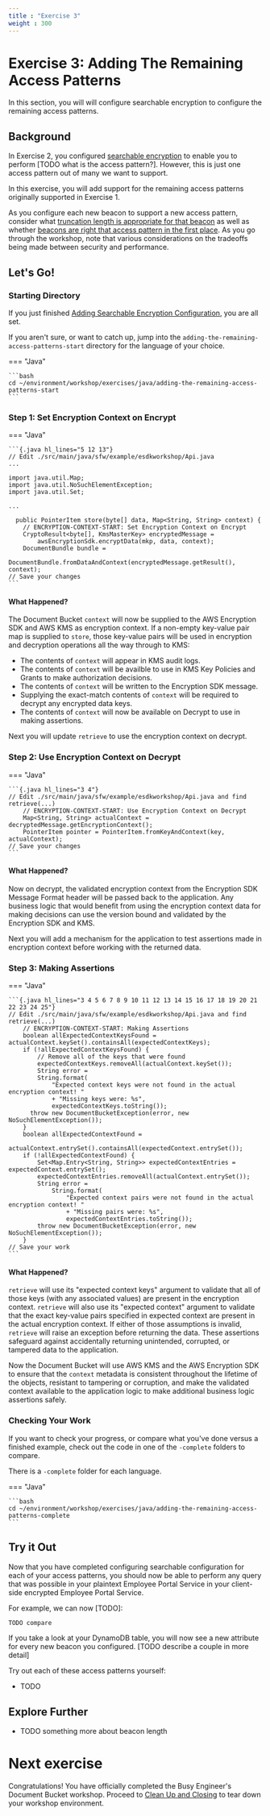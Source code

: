 ```yaml
---
title : "Exercise 3"
weight : 300
---
```


# Exercise 3: Adding The Remaining Access Patterns

In this section, you will will configure searchable encryption
to configure the remaining access patterns.

## Background

In Exercise 2, you configured [searchable encryption](TODO)
to enable you to perform [TODO what is the access pattern?].
However, this is just one access pattern out of many we want to support.

In this exercise, you will add support for the remaining access patterns
originally supported in Exercise 1.

As you configure each new beacon to support a new access pattern,
consider what [truncation length is appropriate for that beacon](TODO)
as well as whether [beacons are right that access pattern in the first place](TODO).
As you go through the workshop, note that various
considerations on the tradeoffs being made between security and performance.

## Let's Go!

### Starting Directory

If you just finished [Adding Searchable Encryption Configuration](./adding-searchable-encryption-configuration.md),
you are all set.

If you aren't sure, or want to catch up,
jump into the `adding-the-remaining-access-patterns-start` directory for the language of your choice.

=== "Java"

    ```bash 
    cd ~/environment/workshop/exercises/java/adding-the-remaining-access-patterns-start
    ```

### Step 1: Set Encryption Context on Encrypt

=== "Java"

    ```{.java hl_lines="5 12 13"}
    // Edit ./src/main/java/sfw/example/esdkworkshop/Api.java
    ...

    import java.util.Map;
    import java.util.NoSuchElementException;
    import java.util.Set;

    ...

      public PointerItem store(byte[] data, Map<String, String> context) {
        // ENCRYPTION-CONTEXT-START: Set Encryption Context on Encrypt
        CryptoResult<byte[], KmsMasterKey> encryptedMessage =
            awsEncryptionSdk.encryptData(mkp, data, context);
        DocumentBundle bundle =
            DocumentBundle.fromDataAndContext(encryptedMessage.getResult(), context);
    // Save your changes
    ```


#### What Happened?

The Document Bucket `context` will now be supplied to the AWS Encryption SDK and AWS KMS as encryption context. If a non-empty key-value pair map is supplied to `store`, those key-value pairs will be used in encryption and decryption operations all the way through to KMS:

* The contents of `context` will appear in KMS audit logs.
* The contents of `context` will be availble to use in KMS Key Policies and Grants to make authorization decisions.
* The contents of `context` will be written to the Encryption SDK message.
* Supplying the exact-match contents of `context` will be required to decrypt any encrypted data keys.
* The contents of `context` will now be available on Decrypt to use in making assertions.

Next you will update `retrieve` to use the encryption context on decrypt.

### Step 2: Use Encryption Context on Decrypt

=== "Java"

    ```{.java hl_lines="3 4"}
    // Edit ./src/main/java/sfw/example/esdkworkshop/Api.java and find retrieve(...)
        // ENCRYPTION-CONTEXT-START: Use Encryption Context on Decrypt
        Map<String, String> actualContext = decryptedMessage.getEncryptionContext();
        PointerItem pointer = PointerItem.fromKeyAndContext(key, actualContext);
    // Save your changes
    ```

#### What Happened?

Now on decrypt, the validated encryption context from the Encryption SDK Message Format header will be passed back to the application. Any business logic that would benefit from using the encryption context data for making decisions can use the version bound and validated by the Encryption SDK and KMS.

Next you will add a mechanism for the application to test assertions made in encryption context before working with the returned data.

### Step 3: Making Assertions

=== "Java"

    ```{.java hl_lines="3 4 5 6 7 8 9 10 11 12 13 14 15 16 17 18 19 20 21 22 23 24 25"}
    // Edit ./src/main/java/sfw/example/esdkworkshop/Api.java and find retrieve(...)
        // ENCRYPTION-CONTEXT-START: Making Assertions
        boolean allExpectedContextKeysFound = actualContext.keySet().containsAll(expectedContextKeys);
        if (!allExpectedContextKeysFound) {
            // Remove all of the keys that were found
            expectedContextKeys.removeAll(actualContext.keySet());
            String error =
            String.format(
                "Expected context keys were not found in the actual encryption context! "
                + "Missing keys were: %s",
                expectedContextKeys.toString());
          throw new DocumentBucketException(error, new NoSuchElementException());
        }
        boolean allExpectedContextFound =
            actualContext.entrySet().containsAll(expectedContext.entrySet());
        if (!allExpectedContextFound) {
            Set<Map.Entry<String, String>> expectedContextEntries = expectedContext.entrySet();
            expectedContextEntries.removeAll(actualContext.entrySet());
            String error =
                String.format(
                    "Expected context pairs were not found in the actual encryption context! "
                    + "Missing pairs were: %s",
                    expectedContextEntries.toString());
            throw new DocumentBucketException(error, new NoSuchElementException());
        }
    // Save your work
    ```

#### What Happened?

`retrieve` will use its "expected context keys" argument to validate that all of those keys (with any associated values) are present in the encryption context. `retrieve` will also use its "expected context" argument to validate that the exact key-value pairs specified in expected context are present in the actual encryption context. If either of those assumptions is invalid, `retrieve` will raise an exception before returning the data. These assertions safeguard against accidentally returning unintended, corrupted, or tampered data to the application.

Now the Document Bucket will use AWS KMS and the AWS Encryption SDK to ensure that the `context` metadata is consistent throughout the lifetime of the objects, resistant to tampering or corruption, and make the validated context available to the application logic to make additional business logic assertions safely.

### Checking Your Work

If you want to check your progress, or compare what you've done versus a finished example, check out the code in one of the `-complete` folders to compare.

There is a `-complete` folder for each language.

=== "Java"

    ```bash 
    cd ~/environment/workshop/exercises/java/adding-the-remaining-access-patterns-complete
    ```

## Try it Out

Now that you have completed configuring searchable configuration for each of your access
patterns, you should now be able to perform any query that was possible in your plaintext
Employee Portal Service in your client-side encrypted Employee Portal Service.

For example, we can now [TODO]:

```bash
TODO compare
```

If you take a look at your DynamoDB table, you will now see
a new attribute for every new beacon you configured.
[TODO describe a couple in more detail]

Try out each of these access patterns yourself:
- TODO

## Explore Further

- TODO something more about beacon length

# Next exercise

Congratulations! You have officially completed the Busy Engineer's Document Bucket workshop. Proceed to [Clean Up and Closing](./clean-up-and-closing.md) to tear down your workshop environment.
